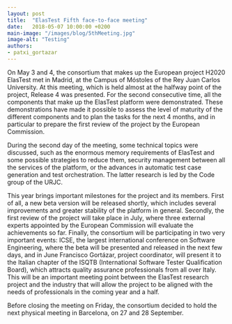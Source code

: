 ```yaml
---
layout: post
title:  "ElasTest Fifth face-to-face meeting"
date:   2018-05-07 10:00:00 +0200
main-image: "/images/blog/5thMeeting.jpg"
image-alt: "Testing"
authors:
- patxi_gortazar
---
```


On May 3 and 4, the consortium that makes up the European project H2020 ElasTest met in Madrid, at the Campus of Móstoles of the Rey Juan Carlos University. At this meeting, which is held almost at the halfway point of the project, Release 4 was presented. For the second consecutive time, all the components that make up the ElasTest platform were demonstrated. These demonstrations have made it possible to assess the level of maturity of the different components and to plan the tasks for the next 4 months, and in particular to prepare the first review of the project by the European Commission.

During the second day of the meeting, some technical topics were discussed, such as the enormous memory requirements of ElasTest and some possible strategies to reduce them, security management between all the services of the platform, or the advances in automatic test case generation and test orchestration. The latter research is led by the Code group of the URJC.

This year brings important milestones for the project and its members. First of all, a new beta version will be released shortly, which includes several improvements and greater stability of the platform in general. Secondly, the first review of the project will take place in July, where three external experts appointed by the European Commission will evaluate the achievements so far. Finally, the consortium will be participating in two very important events: ICSE, the largest international conference on Software Engineering, where the beta will be presented and released in the next few days, and in June Francisco Gortázar, project coordinator, will present it to the Italian chapter of the ISQTB (International Software Tester Qualification Board), which attracts quality assurance professionals from all over Italy. This will be an important meeting point between the ElasTest research project and the industry that will allow the project to be aligned with the needs of professionals in the coming year and a half.

Before closing the meeting on Friday, the consortium decided to hold the next physical meeting in Barcelona, on 27 and 28 September. 
